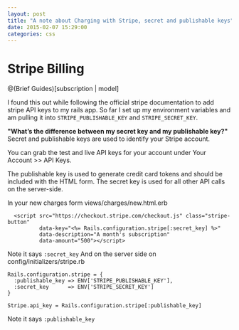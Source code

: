 ```yaml
---
layout: post
title: "A note about Charging with Stripe, secret and publishable keys"
date: 2015-02-07 15:29:00
categories: css
---
```



Stripe Billing
===
@(Brief Guides)[subscription | model]

I found this out while following the official stripe documentation to add stripe API keys to my rails app. 
So far I set up my environment variables and am pulling it into `STRIPE_PUBLISHABLE_KEY` and `STRIPE_SECRET_KEY`.

**"What’s the difference between my secret key and my publishable key?"**
Secret and publishable keys are used to identify your Stripe account.

You can grab the test and live API keys for your account under Your Account >> API Keys.

The publishable key is used to generate credit card tokens and should be included with the HTML form. The secret key is used for all other API calls on the server-side.

In  your new charges form views/charges/new.html.erb


```
  <script src="https://checkout.stripe.com/checkout.js" class="stripe-button"
          data-key="<%= Rails.configuration.stripe[:secret_key] %>"
          data-description="A month's subscription"
          data-amount="500"></script>
```
Note it says `:secret_key`
And on the server side on config/initializers/stripe.rb
```
Rails.configuration.stripe = {
  :publishable_key => ENV['STRIPE_PUBLISHABLE_KEY'],
  :secret_key      => ENV['STRIPE_SECRET_KEY']
}

Stripe.api_key = Rails.configuration.stripe[:publishable_key]
```
Note it says `:publishable_key`